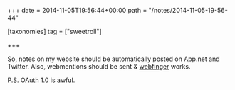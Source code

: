 +++
date = 2014-11-05T19:56:44+00:00
path = "/notes/2014-11-05-19-56-44"

[taxonomies]
tag = ["sweetroll"]

+++

<p>So, notes on my website should be automatically posted on App.net and Twitter. Also, webmentions should be sent &amp; <a href="https://willnorris.com/2014/07/webfinger-with-static-files-nginx">webfinger</a> works.</p>
<p>P.S. OAuth 1.0 is awful.</p>
